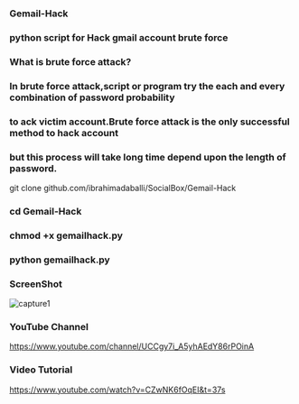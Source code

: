 ### Gemail-Hack

### python script for Hack gmail account brute force 

###  What is brute force attack?
### In brute force attack,script or program try the each and every combination of password probability 
### to ack victim account.Brute force attack is the only successful method to hack account
### but this process will take long time depend upon the length of password.

git clone github.com/ibrahimadaballi/SocialBox/Gemail-Hack
    
### cd Gemail-Hack

### chmod +x gemailhack.py

### python gemailhack.py

### ScreenShot

![capture1](https://user-images.githubusercontent.com/33704360/38995760-7b25ec4c-439e-11e8-9430-c33bd9b1f5b4.PNG)

### YouTube Channel

https://www.youtube.com/channel/UCCgy7i_A5yhAEdY86rPOinA

### Video Tutorial

https://www.youtube.com/watch?v=CZwNK6fOqEI&t=37s

